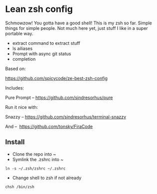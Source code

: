 # Lean zsh config
Schmowzow! You gotta have a good shell! This is my zsh so far. Simple things for simple people. Not much here yet, just stuff I like in a super portable way.

- extract command to extract stuff
- ls ailiases
- Prompt with async git status
- completion

Based on:

https://github.com/spicycode/ze-best-zsh-config

Includes:

Pure Prompt – https://github.com/sindresorhus/pure

Run it nice with:

Snazzy – https://github.com/sindresorhus/terminal-snazzy

And – 
https://github.com/tonsky/FiraCode

## Install
- Clone the repo into ~
- Symlink the .zshrc into ~

```ln -s ~/.zsh/zshrc ~/.zshrc```

- Change shell to zsh if not already

```chsh /bin/zsh```